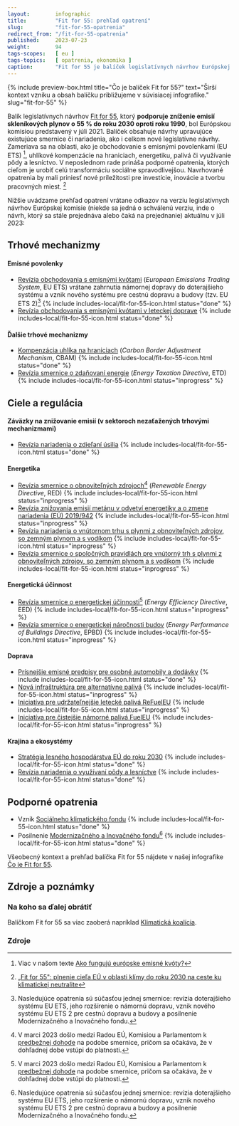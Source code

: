 ```yaml
---
layout:        infographic
title:         "Fit for 55: prehľad opatrení"
slug:          "fit-for-55-opatrenia"
redirect_from: "/fit-for-55-opatrenia"
published:     2023-07-23
weight:        94
tags-scopes:   [ eu ]
tags-topics:   [ opatrenia, ekonomika ]
caption:       "Fit for 55 je balíček legislatívnych návrhov Európskej komisie, ktoré majú viesť k 55 % zníženiu európskych emisií skleníkových plynov do roku 2030 v porovnaní s rokom 1990. Tento cieľ je medzikrokom k dosiahnutiu uhlíkovej neutrality do roku 2050, ku ktorému sa Európska únia právne zaviazala."
---
```


 {% include preview-box.html
    title="Čo je balíček Fit for 55?"
    text="Širší kontext vzniku a obsah balíčku približujeme v súvisiacej infografike."
    slug="fit-for-55"
%} 

Balík legislatívnych návrhov [Fit for 55](https://eur-lex.europa.eu/legal-content/sk/TXT/?uri=CELEX%3A52021DC0550), ktorý **podporuje zníženie emisií skleníkových plynov o 55 % do roku 2030 oproti roku 1990**, bol Európskou komisiou predstavený v júli 2021. Balíček obsahuje návrhy upravujúce existujúce smernice či nariadenia, ako i celkom nové legislatívne návrhy. Zameriava sa na oblasti, ako je obchodovanie s emisnými povolenkami (EU ETS) [^explainer-emisne-povolenky], uhlíkové kompenzácie na hraniciach, energetiku, palivá či využívanie pôdy a lesníctvo. V neposlednom rade prináša podporné opatrenia, ktorých cieľom je urobiť celú transformáciu sociálne spravodlivejšou. Navrhované opatrenia by mali priniesť nové príležitosti pre investície, inovácie a tvorbu pracovných miest. [^fit-for-55]

Nižšie uvádzame prehľad opatrení vrátane odkazov na verziu legislatívnych návrhov Európskej komisie (niekde sa jedná o schválenú verziu, inde o návrh, ktorý sa stále prejednáva alebo čaká na prejednanie) aktuálnu v júli 2023:

## Trhové mechanizmy

#### Emisné povolenky

* [Revízia obchodovania s emisnými kvótami](https://eur-lex.europa.eu/legal-content/SK/TXT/?uri=celex%3A32023L0959) (*European Emissions Trading System*, EU ETS) vrátane zahrnutia námornej dopravy do doterajšieho systému a vznik nového systému pre cestnú dopravu a budovy (tzv. EU ETS 2)[^reforma-eu-ets] {% include includes-local/fit-for-55-icon.html status="done" %}
* [Revízia obchodovania s emisnými kvótami v leteckej doprave](https://eur-lex.europa.eu/legal-content/SK/TXT/?uri=celex%3A32023L0958) {% include includes-local/fit-for-55-icon.html status="done" %}

#### Ďalšie trhové mechanizmy

* [Kompenzácia uhlíka na hraniciach](https://eur-lex.europa.eu/legal-content/SK/TXT/?uri=celex%3A32023R0956) (*Carbon Border Adjustment Mechanism*, CBAM) {% include includes-local/fit-for-55-icon.html status="done" %}
* [Revízia smernice o zdaňovaní energie](https://eur-lex.europa.eu/legal-content/SK/TXT/?uri=CELEX%3A52021PC0563) (*Energy Taxation Directive*, ETD) {% include includes-local/fit-for-55-icon.html status="inprogress" %}

## Ciele a regulácia

#### Záväzky na znižovanie emisií (v sektoroch nezaťažených trhovými mechanizmami)

* [Revízia nariadenia o zdieľaní úsilia](https://eur-lex.europa.eu/legal-content/SK/TXT/?uri=celex%3A32023R0857) {% include includes-local/fit-for-55-icon.html status="done" %}

#### Energetika

* [Revízia smernice o obnoviteľných zdrojoch](https://eur-lex.europa.eu/legal-content/SK/TXT/?uri=CELEX%3A52021PC0557)[^red] (*Renewable Energy Directive*, RED)  {% include includes-local/fit-for-55-icon.html status="inprogress" %}
* [Revízia znižovania emisií metánu v odvetví energetiky a o zmene nariadenia (EÚ) 2019/942](https://eur-lex.europa.eu/legal-content/sk/TXT/?uri=CELEX%3A52021PC0805)  {% include includes-local/fit-for-55-icon.html status="inprogress" %}
* [Revízia nariadenia o vnútornom trhu s plynmi z obnoviteľných zdrojov, so zemným plynom a s vodíkom](https://eur-lex.europa.eu/legal-content/SK/TXT/?uri=COM%3A2021%3A804%3AFIN)  {% include includes-local/fit-for-55-icon.html status="inprogress" %}
* [Revízia smernice o spoločných pravidlách pre vnútorný trh s plynmi z obnoviteľných zdrojov, so zemným plynom a s vodíkom](https://eur-lex.europa.eu/legal-content/SK/TXT/?uri=COM%3A2021%3A803%3AFIN)  {% include includes-local/fit-for-55-icon.html status="inprogress" %}

#### Energetická účinnost

* [Revízia smernice o energetickej účinnosti](https://eur-lex.europa.eu/legal-content/SK/TXT/?uri=CELEX%3A52021PC0558)[^eed] (*Energy Efficiency Directive*, EED) {% include includes-local/fit-for-55-icon.html status="inprogress" %}
* [Revízia smernice o energetickej náročnosti budov](https://eur-lex.europa.eu/legal-content/sk/TXT/?uri=COM%3A2021%3A802%3AFIN) (*Energy Performance of Buildings Directive*, EPBD) {% include includes-local/fit-for-55-icon.html status="inprogress" %}

#### Doprava

* [Prísnejšie emisné predpisy pre osobné automobily a dodávky](https://eur-lex.europa.eu/legal-content/SK/TXT/?uri=celex%3A32023R0851) {% include includes-local/fit-for-55-icon.html status="done" %}
* [Nová infraštruktúra pre alternatívne palivá](https://eur-lex.europa.eu/legal-content/SK/TXT/?uri=CELEX%3A52021PC0559) {% include includes-local/fit-for-55-icon.html status="inprogress" %}
* [Iniciatíva pre udržateľnejšie letecké palivá ReFuelEU](https://eur-lex.europa.eu/legal-content/SK/TXT/?uri=CELEX%3A52021PC0561) {% include includes-local/fit-for-55-icon.html status="inprogress" %}
* [Iniciatíva pre čistejšie námorné palivá FuelEU](https://eur-lex.europa.eu/legal-content/SK/TXT/?uri=CELEX%3A52021PC0562) {% include includes-local/fit-for-55-icon.html status="inprogress" %}

#### Krajina a ekosystémy

* [Stratégia lesného hospodárstva EÚ do roku 2030](https://eur-lex.europa.eu/legal-content/SK/TXT/?uri=CELEX%3A52021DC0572) {% include includes-local/fit-for-55-icon.html status="done" %}
* [Revízia nariadenia o využívaní pôdy a lesníctve](https://eur-lex.europa.eu/legal-content/SK/TXT/?uri=celex%3A32023R0839) {% include includes-local/fit-for-55-icon.html status="done" %}

## Podporné opatrenia

* Vznik [Sociálneho klimatického fondu](https://eur-lex.europa.eu/legal-content/SK/TXT/?uri=celex%3A32023R0955) {% include includes-local/fit-for-55-icon.html status="done" %}
* Posilnenie [Modernizačného a Inovačného fondu](https://eur-lex.europa.eu/legal-content/SK/TXT/?uri=celex%3A32023L0959)[^reforma-eu-ets] {% include includes-local/fit-for-55-icon.html status="done" %}

Všeobecný kontext a prehľad balíčka Fit for 55 nájdete v našej infografike [Čo je Fit for 55](/infografiky/fit-for-55).

## Zdroje a poznámky

### Na koho sa ďalej obrátiť

Balíčkom Fit for 55 sa viac zaoberá napríklad [Klimatická koalícia](https://klimatickakoalicia.sk/kontakty/).


### Zdroje

[^fit-for-55]: [„Fit for 55": plnenie cieľa EÚ v oblasti klímy do roku 2030 na ceste ku klimatickej neutralite](https://eur-lex.europa.eu/legal-content/SK/TXT/?uri=CELEX%3A52021DC0550)

[^explainer-emisne-povolenky]: Viac v našom texte [Ako fungujú európske emisné kvóty?](/explainery/emisne-povolenky-ets)

[^reforma-eu-ets]: Nasledujúce opatrenia sú súčasťou jednej smernice: revízia doterajšieho systému EU ETS, jeho rozšírenie o námornú dopravu, vznik nového systému EU ETS 2 pre cestnú dopravu a budovy a posilnenie Modernizačného a Inovačného fondu.

[^red]: V marci 2023 došlo medzi Radou EÚ, Komisiou a Parlamentom k [predbežnej dohode](https://www.consilium.europa.eu/sk/press/press-releases/2023/03/30/council-and-parliament-reach-provisional-deal-on-renewable-energy-directive/) na podobe smernice, pričom sa očakáva, že v dohľadnej dobe vstúpi do platnosti.

[^eed]: V marci 2023 došlo medzi Radou EÚ, Komisiou a Parlamentom k [predbežnej dohode](https://www.consilium.europa.eu/sk/press/press-releases/2023/03/10/council-and-parliament-strike-deal-on-energy-efficiency-directive/) na podobe smernice, pričom sa očakáva, že v dohľadnej dobe vstúpi do platnosti.

